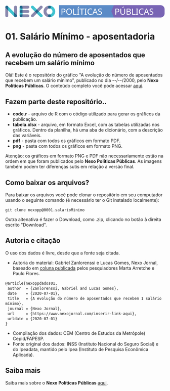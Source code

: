 <img src='https://github.com/Nexo-Dados/PoliticasPublicas/blob/master/nexopp.svg'>

# 01. Salário Mínimo - aposentadoria
## A evolução do número de aposentados que recebem um salário mínimo

Olá! Este é o repositório do gráfico "A evolução do número de aposentados que recebem um salário mínimo", publicado no dia --/--/2000, pelo **Nexo Políticas Públicas**. O conteúdo completo você pode acessar [aqui]('www.nexojornal.com.br').

## Fazem parte deste repositório..

* **code.r** - arquivo de R com o código utilizado para gerar os gráficos da publicação.
* **tabela.xlsx** - arquivo, em formato Excel, com as tabelas utilizadas nos gráficos. Dentro da planilha, há uma aba de dicionário, com a descrição das variáveis.
* **pdf** - pasta com todos os gráficos em formato PDF.
* **png** - pasta com todos os gráficos em formato PNG.

Atenção: os gráficos em formato PNG e PDF não necessariamente estão na ordem em que foram publicados pelo **Nexo Políticas Públicas**. As imagens também podem ter diferenças sutis em relação à versão final. 

## Como baixar os arquivos?

Para baixar os arquivos você pode clonar o repositório em seu computador usando o seguinte comando (é necessário ter o Git instalado localmente):

```
git clone nexopp@0001.salarioMinimo
```
Outra altenativa é fazer o Download, como .zip, clicando no botão à direita escrito "Download". 

## Autoria e citação

O uso dos dados é livre, desde que a fonte seja citada.

* Autoria do material: Gabriel Zanlorenssi e Lucas Gomes, Nexo Jornal, baseado em [coluna publicada]('www.nexojornal.com.br') pelos pesquiadores Marta Arretche e Paulo Flores.

```
@article{nexoppdados01,
 author  = {Zanlorenssi, Gabriel and Lucas Gomes},
 date    = {2020-07-01},
 title   = {A evolução do número de aposentados que recebem 1 salário mínimo},
 journal = {Nexo Jornal},
 url     = {https://www.nexojornal.com/inserir-link-aqui},
 urldate = {2020-07-01}
}
```

* Compilação dos dados: CEM (Centro de Estudos da Metrópole) Cepid/FAPESP.
* Fonte original dos dados: INSS (Instituto Nacional do Seguro Social) e do Ipeadata, mantido pelo Ipea (Instituto de Pesquisa Econômica Aplicada).


## Saiba mais

Saiba mais sobre o **Nexo Políticas Públicas** [aqui]('#').



